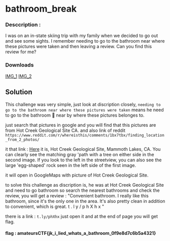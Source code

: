 # bathroom_break


### Desccription :
I was on an in-state skiing trip with my family when we decided to go out and see some sights. I remember needing to go to the bathroom near where these pictures were taken and then leaving a review. Can you find this review for me?


### Downloads

[IMG_1](67BC754A-C818-4358-8E4F-16DF8B2230E8.jpg)
[IMG_2](493B0E69-C226-4171-B565-2E68ECF25A29.jpg)


## Solution

This challenge was very simple, just look at discription closely, `needing to go to the bathroom near where these pictures were taken` means he need to go to the bathroom 🤣 near by where these pictures belonges to.

just search that pictures in google and you will find that this pictures are from Hot Creek Geological Site CA. and also link of reddit `https://www.reddit.com/r/whereisthis/comments/1bx7tbx/finding_location_from_2_photos/`

it that link :
   [Here](https://www.google.nl/maps/@37.6612707,-118.8285676,3a,75y,314.7h,92.09t/data=!3m8!1e1!3m6!1sAF1QipOW5MQOM1gYF7jRAEqVRca7ZAcF3IkWzUlYozFg!2e10!3e11!6shttps:%2F%2Flh5.googleusercontent.com%2Fp%2FAF1QipOW5MQOM1gYF7jRAEqVRca7ZAcF3IkWzUlYozFg%3Dw203-h100-k-no-pi0-ya265.0936-ro-0-fo100!7i11264!8i5632?entry=ttu) it is, Hot Creek Geological Site, Mammoth Lakes, CA.
   You can clearly see the matching gray 'path with a tree on either side in the second image.
   If you look to the left in the streetview, you can also see the large 'egg-shaped' rock seen in the left side of the first image. 


it will open in GoogleMaps with picture of Hot Creek Geological Site.

to solve this challenge as discription is, he was at Hot Creek Geological Site and need to go bathroom so search the nearest bathrooms and check the review, you will get a review :  "Convenient bathroom. I really like this bathroom, since it's the only one in the area.
It's also pretty clean in addition to convenient, which is great. t .  l y / p  h X h  x  "

there is a link : `t.ly/phXhx` just open it and at the end of page you will get flag.



#### flag :   amateursCTF{jk_i_lied_whats_a_bathroom_0f9e8d7c6b5a4321}